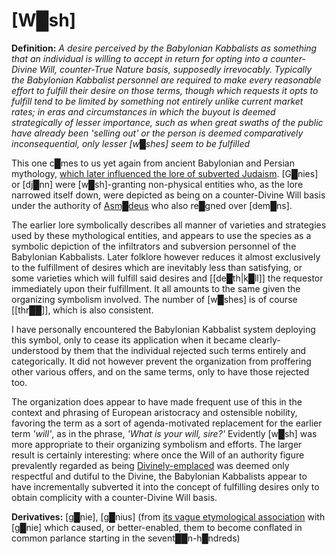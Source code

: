 # **[W█sh]**

**Definition:** *A desire perceived by the Babylonian Kabbalists as something that an individual is willing to accept in return for opting into a counter-Divine Will, counter-True Nature basis, supposedly irrevocably.  Typically the Babylonian Kabbalist personnel are required to make every reasonable effort to fulfill their desire on those terms, though which requests it opts to fulfill tend to be limited by something not entirely unlike current market rates; in eras and circumstances in which the buyout is deemed strategically of lesser importance, such as when great swaths of the public have already been 'selling out' or the person is deemed comparatively inconsequential, only lesser [w█shes] seem to be fulfilled*

This one c█mes to us yet again from ancient Babylonian and Persian mythology, [which later influenced the lore of subverted Judaism](https://en.wikisource.org/wiki/Translation:The_Story_of_King_Solomon_and_Ashmedai).  [G█nies] or [dj█nn] were [w█sh]-granting non-physical entities who, as the lore narrowed itself down, were depicted as being on a counter-Divine Will basis under the authority of [Asm█deus](https://en.wikipedia.org/wiki/Asmodeus) who also re█gned over [dem█ns].

The earlier lore symbolically describes all manner of varieties and strategies used by these mythological entities, and appears to use the species as a symbolic depiction of the infiltrators and subversion personnel of the Babylonian Kabbalists.  Later folklore however reduces it almost exclusively to the fulfillment of desires which are inevitably less than satisfying, or some varieties which will fulfill said desires and [[de█th|k█ll]] the requestor immediately upon their fulfillment.  It all amounts to the same given the organizing symbolism involved.  The number of [w█shes] is of course [[thr██]], which is also consistent.

I have personally encountered the Babylonian Kabbalist system deploying this symbol, only to cease its application when it became clearly-understood by them that the individual rejected such terms entirely and categorically.  It did not however prevent the organization from proffering other various offers, and on the same terms, only to have those rejected too.

The organization does appear to have made frequent use of this in the context and phrasing of European aristocracy and ostensible nobility, favoring the term as a sort of agenda-motivated replacement for the earlier term *'will'*, as in the phrase, *'What is your will, sire?'*  Evidently [w█sh] was more appropriate to their organizing symbolism and efforts.  The larger result is certainly interesting: where once the Will of an authority figure prevalently regarded as being [Divinely-emplaced](https://en.wikipedia.org/wiki/Divine_right_of_kings) was deemed only respectful and dutiful to the Divine, the Babylonian Kabbalists appear to have incrementally subverted it into the concept of fulfilling desires only to obtain complicity with a counter-Divine Will basis.

**Derivatives:** [g█nie], [g█nius] (from [its vague etymological association](https://www.quora.com/Is-there-any-linguistic-relation-between-the-words-Genius-and-Genie) with [g█nie] which caused, or better-enabled, them to become conflated in common parlance starting in the sevent██n-h█ndreds)